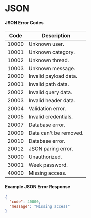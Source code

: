 # JSON 
#### JSON Error Codes
| Code  | Description            |
|-------|------------------------|
| 10000 | Unknown user.          |
| 10001 | Unknown category.      |
| 10002 | Unknown thread.        |
| 10003 | Unknown message.       |
| 20000 | Invalid payload data.  |
| 20001 | Invalid path data.     |
| 20002 | Invalid query data.    |
| 20003 | Invalid header data.   |
| 20004 | Validation error.      |
| 20005 | Invalid credentials.   |
| 20007 | Database error.        |
| 20009 | Data can't be removed. |
| 20010 | Database error.        |
| 20012 | JSON paring error.     |
| 30000 | Unauthorized.          |
| 30001 | Week password.         |
| 40000 | Missing access.        |

#### Example JSON Error Response
```json
{
  "code": 40000,
  "message": "Missing access"
}
```